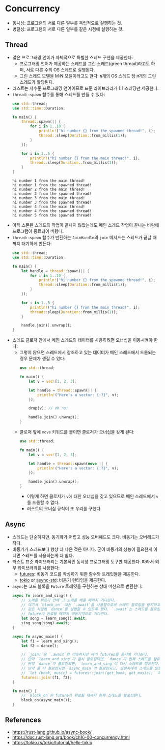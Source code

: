 # Concurrency

- 동시성: 프로그램의 서로 다른 일부를 독립적으로 실행하는 것.
- 병렬성: 프로그램의 서로 다른 일부를 같은 시점에 실행하는 것.

## Thread

- 많은 프로그래밍 언어가 자체적으로 특별한 스레드 구현을 제공한다:
  - 프로그래밍 언어가 제공하는 스레드를 그린 스레드(green thread)라고도 하며, 서로 다른 수의 OS 스레드로 실행된다.
  - 그린 스레드 모델을 M:N 모델이라고도 한다: `N`개의 OS 스레드 당 `M`개의 그린 스레드가 할당된다.
- 러스트는 저수준 프로그래밍 언어이므로 표준 라이브러리가 1:1 스레딩만 제공한다.
- `thread::spawn` 함수를 통해 스레드를 만들 수 있다:
  ```rust
  use std::thread;
  use std::time::Duration;
  
  fn main() {
      thread::spawn(|| {
          for i in 1..10 {
              println!("hi number {} from the spawned thread!", i);
              thread::sleep(Duration::from_millis(1));
          }
      });
  
      for i in 1..5 {
          println!("hi number {} from the main thread!", i);
          thread::sleep(Duration::from_millis(1));
      }
  }
  ```
  ```
  hi number 1 from the main thread!
  hi number 1 from the spawned thread!
  hi number 2 from the main thread!
  hi number 2 from the spawned thread!
  hi number 3 from the main thread!
  hi number 3 from the spawned thread!
  hi number 4 from the main thread!
  hi number 4 from the spawned thread!
  hi number 5 from the spawned thread!
  ```
- 아직 스폰된 스레드의 작업이 끝나지 않았는데도 메인 스레드 작업이 끝나는 바람에 프로그램이 종료되어 버렸다.
- `thread::spawn` 함수가 반환하는 `JoinHandle`의 `join` 메서드는 스레드가 끝날 때까지 대기하게 만든다:
  ```rust
  use std::thread;
  use std::time::Duration;
  
  fn main() {
      let handle = thread::spawn(|| {
          for i in 1..10 {
              println!("hi number {} from the spawned thread!", i);
              thread::sleep(Duration::from_millis(1));
          }
      });
  
      for i in 1..5 {
          println!("hi number {} from the main thread!", i);
          thread::sleep(Duration::from_millis(1));
      }
  
      handle.join().unwrap();
  }
  ```
- 스레드 클로저 안에서 메인 스레드의 데이터를 사용하려면 오너십을 이동시켜야 한다:
  - 그렇지 않으면 스레드에서 참조하고 있는 데이터가 메인 스레드에서 드롭되는 경우 문제가 생길 수 있다:
    ```rust
    use std::thread;

    fn main() {
        let v = vec![1, 2, 3];
    
        let handle = thread::spawn(|| {
            println!("Here's a vector: {:?}", v);
        });
    
        drop(v); // oh no!
    
        handle.join().unwrap();
    }
    ```
  - 클로저 앞에 `move` 키워드를 붙이면 클로저가 오너십을 갖게 된다:
    ```rust
    use std::thread;

    fn main() {
        let v = vec![1, 2, 3];
    
        let handle = thread::spawn(move || {
            println!("Here's a vector: {:?}", v);
        });
    
        handle.join().unwrap();
    }
    ```
    - 이렇게 하면 클로저가 `v`에 대한 오너십을 갖고 있으므로 메인 스레드에서 `v`를 드롭할 수 없다.
    - 러스트의 오너십 규칙이 또 우리를 구했다.

## Async

- 스레드는 단순하지만, 동기화가 어렵고 성능 오버헤드도 크다. 비동기는 오버헤드가 작다.
- 비동기가 스레드보다 항상 더 나은 것은 아니다. 굳이 비동기의 성능이 필요한게 아니면 스레드를 사용하는게 더 쉽다.
- 러스트 표준 라이브러리는 기본적인 동시성 프로그래밍 도구만 제공한다. 따라서 외부 라이브러리를 사용한다:
  - [futures](https://docs.rs/futures/): 비동기 코드를 작성하기 위한 함수와 트레잇들을 제공한다.
  - [tokio](https://docs.rs/tokio/) or [async-std](https://docs.rs/async-std/): 비동기 런타임을 제공한다.
- `async`는 코드 블록을 `Future` 트레잇을 구현하는 상태 머신으로 변환한다:
  ```rust
  async fn learn_and_sing() {
      // 노래를 부르기 전에 그 노래를 배울 때까지 기다린다.
      // 여기서 `block_on` 대신 `.await`을 사용함으로써 스레드 블로킹을 방지하고,
      // 같은 시점에 `dance`를 실행할 수 있도록 했다. `.await`는 스레드를 블로킹하는 대신
      // future가 완료될 때까지 비동기적으로 기다린다.
      let song = learn_song().await;
      sing_song(song).await;
  }
  
  async fn async_main() {
      let f1 = learn_and_sing();
      let f2 = dance();
  
      // `join!`은 `.await`와 비슷하지만 여러 futures를 동시에 기다린다.
      // 만약 `learn_and_sing`가 잠시 블로킹되면, `dance`가 현재 스레드를 점유할 것이다.
      // 만약 `dance`가 블로킹되면, `learn_and_sing`이 다시 스레드를 점유한다.
      // 만약 둘 다 블로킹되면 `async_main`이 블로킹되고, 실행자에게 스레드를 양보할 것이다.
      // `let (book, music) = futures::join!(get_book, get_music);` 처럼 페어를 반환할 수도 있다.
      futures::join!(f1, f2);
  }
  
  fn main() {
      // `block_on`은 future가 완료될 때까지 현재 스레드를 블로킹한다.
      block_on(async_main());
  }
  ```

## References

- https://rust-lang.github.io/async-book/
- https://doc.rust-lang.org/book/ch16-00-concurrency.html
- https://tokio.rs/tokio/tutorial/hello-tokio
